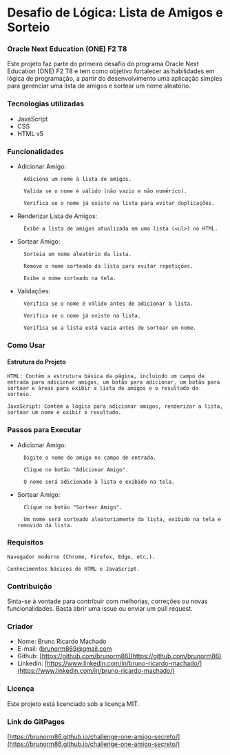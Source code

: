 # Desafio de Lógica: Lista de Amigos e Sorteio
### Oracle Next Education (ONE) F2 T8

Este projeto faz parte do primeiro desafio do programa Oracle Next Education (ONE) F2 T8 e tem como objetivo fortalecer as habilidades em lógica de programação, a partir do desenvolvimento uma aplicação simples para gerenciar uma lista de amigos e sortear um nome aleatório.

### Tecnologias utilizadas
- JavaScript
- CSS
- HTML v5

### Funcionalidades

- Adicionar Amigo:

        Adiciona um nome à lista de amigos.

        Valida se o nome é válido (não vazio e não numérico).

        Verifica se o nome já existe na lista para evitar duplicações.

- Renderizar Lista de Amigos:

        Exibe a lista de amigos atualizada em uma lista (<ul>) no HTML.

- Sortear Amigo:

        Sorteia um nome aleatório da lista.

        Remove o nome sorteado da lista para evitar repetições.

        Exibe o nome sorteado na tela.

- Validações:

        Verifica se o nome é válido antes de adicionar à lista.

        Verifica se o nome já existe na lista.

        Verifica se a lista está vazia antes de sortear um nome.

### Como Usar

#### Estrutura do Projeto

    HTML: Contém a estrutura básica da página, incluindo um campo de entrada para adicionar amigos, um botão para adicionar, um botão para sortear e áreas para exibir a lista de amigos e o resultado do sorteio.

    JavaScript: Contém a lógica para adicionar amigos, renderizar a lista, sortear um nome e exibir o resultado.

### Passos para Executar

- Adicionar Amigo:

        Digite o nome do amigo no campo de entrada.

        Clique no botão "Adicionar Amigo".

        O nome será adicionado à lista e exibido na tela.

- Sortear Amigo:

        Clique no botão "Sortear Amigo".

        Um nome será sorteado aleatoriamente da lista, exibido na tela e removido da lista.

### Requisitos

    Navegador moderno (Chrome, Firefox, Edge, etc.).

    Conhecimentos básicos de HTML e JavaScript.

### Contribuição

Sinta-se à vontade para contribuir com melhorias, correções ou novas funcionalidades. Basta abrir uma issue ou enviar um pull request.

### Criador

- Nome: Bruno Ricardo Machado
- E-mail: (brunorm869@gmail.com
- Github: [https://github.com/brunorm86](https://github.com/brunorm86)
- Linkedin: [https://www.linkedin.com/in/bruno-ricardo-machado/](https://www.linkedin.com/in/bruno-ricardo-machado/)

### Licença

Este projeto está licenciado sob a licença MIT.

### Link do GitPages

[https://brunorm86.github.io/challenge-one-amigo-secreto/](https://brunorm86.github.io/challenge-one-amigo-secreto/)
